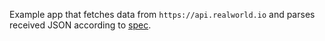 Example app that fetches data from `https://api.realworld.io` and parses received JSON according to [spec](https://github.com/gothinkster/realworld/blob/main/api/openapi.yml).
